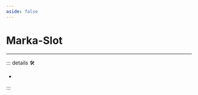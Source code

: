 ```yaml
---
aside: false
---
```

# Marka-Slot

---

<!-- =================================================== -->
<!-- =================================================== -->
<!-- =================================================== -->
<!-- =================================================== -->
<!-- =================================================== -->
::: details 🛠

-

:::

